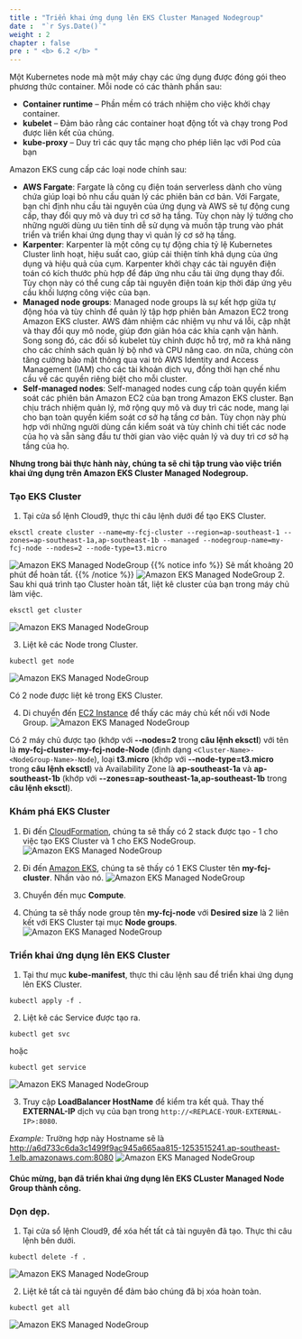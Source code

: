 ```yaml
---
title : "Triển khai ứng dụng lên EKS Cluster Managed Nodegroup"
date :  "`r Sys.Date()`" 
weight : 2 
chapter : false
pre : " <b> 6.2 </b> "
---
```


Một Kubernetes node mà một máy chạy các ứng dụng được đóng gói theo phương thức container. Mỗi node có các thành phần sau:
+ **Container runtime** – Phần mềm có trách nhiệm cho việc khởi chạy container.
+ **kubelet** – Đảm bảo rằng các container hoạt động tốt và chạy trong Pod được liên kết của chúng.
+ **kube-proxy** – Duy trì các quy tắc mạng cho phép liên lạc với Pod của bạn

Amazon EKS cung cấp các loại node chính sau:
- **AWS Fargate**: Fargate là công cụ điện toán serverless dành cho vùng chứa giúp loại bỏ nhu cầu quản lý các phiên bản cơ bản. Với Fargate, bạn chỉ định nhu cầu tài nguyên của ứng dụng và AWS sẽ tự động cung cấp, thay đổi quy mô và duy trì cơ sở hạ tầng. Tùy chọn này lý tưởng cho những người dùng ưu tiên tính dễ sử dụng và muốn tập trung vào phát triển và triển khai ứng dụng thay vì quản lý cơ sở hạ tầng.
- **Karpenter**: Karpenter là một công cụ tự động chia tỷ lệ Kubernetes Cluster linh hoạt, hiệu suất cao, giúp cải thiện tính khả dụng của ứng dụng và hiệu quả của cụm. Karpenter khởi chạy các tài nguyên điện toán có kích thước phù hợp để đáp ứng nhu cầu tải ứng dụng thay đổi. Tùy chọn này có thể cung cấp tài nguyên điện toán kịp thời đáp ứng yêu cầu khối lượng công việc của bạn.
- **Managed node groups**: Managed node groups là sự kết hợp giữa tự động hóa và tùy chỉnh để quản lý tập hợp phiên bản Amazon EC2 trong Amazon EKS cluster. AWS đảm nhiệm các nhiệm vụ như vá lỗi, cập nhật và thay đổi quy mô node, giúp đơn giản hóa các khía cạnh vận hành. Song song đó, các đối số kubelet tùy chỉnh được hỗ trợ, mở ra khả năng cho các chính sách quản lý bộ nhớ và CPU nâng cao. ơn nữa, chúng còn tăng cường bảo mật thông qua vai trò AWS Identity and Access Management (IAM) cho các tài khoản dịch vụ, đồng thời hạn chế nhu cầu về các quyền riêng biệt cho mỗi cluster.
- **Self-managed nodes**: Self-managed nodes cung cấp toàn quyền kiểm soát các phiên bản Amazon EC2 của bạn trong Amazon EKS cluster. Bạn chịu trách nhiệm quản lý, mở rộng quy mô và duy trì các node, mang lại cho bạn toàn quyền kiểm soát cơ sở hạ tầng cơ bản. Tùy chọn này phù hợp với những người dùng cần kiểm soát và tùy chỉnh chi tiết các node của họ và sẵn sàng đầu tư thời gian vào việc quản lý và duy trì cơ sở hạ tầng của họ.

**Nhưng trong bài thực hành này, chúng ta sẽ chỉ tập trung vào việc triển khai ứng dụng trên Amazon EKS Cluster Managed Nodegroup.**
### Tạo EKS Cluster
1. Tại cửa sổ lệnh Cloud9, thực thi câu lệnh dưới để tạo EKS Cluster.
```
eksctl create cluster --name=my-fcj-cluster --region=ap-southeast-1 --zones=ap-southeast-1a,ap-southeast-1b --managed --nodegroup-name=my-fcj-node --nodes=2 --node-type=t3.micro
```
![Amazon EKS Managed NodeGroup](../../../images/6.deployapptoeks/6.2.managednodegroup/6.2.1.managednodegroup.png?pc=90pt)
{{% notice info %}}
Sẽ mất khoảng 20 phút để hoàn tất. 
{{% /notice %}}
![Amazon EKS Managed NodeGroup](../../../images/6.deployapptoeks/6.2.managednodegroup/6.2.2.managednodegroup.png?pc=90pt)
2. Sau khi quá trình tạo Cluster hoàn tất, liệt kê cluster của bạn trong máy chủ làm việc.
```
eksctl get cluster
```
![Amazon EKS Managed NodeGroup](../../../images/6.deployapptoeks/6.2.managednodegroup/6.2.3.managednodegroup.png?pc=90pt)

3. Liệt kê các Node trong Cluster.
```
kubectl get node
```
![Amazon EKS Managed NodeGroup](../../../images/6.deployapptoeks/6.2.managednodegroup/6.2.4.managednodegroup.png?pc=89pt)

Có 2 node được liệt kê trong EKS Cluster.

4. Di chuyển đến [EC2 Instance](https://ap-southeast-1.console.aws.amazon.com/ec2/home?region=ap-southeast-1#Instances:instanceState=running;tag:alpha.eksctl.io/nodegroup-name=my-fcj-node;v=3;$case=tags:true%5C,client:false;$regex=tags:false%5C,client:false) để thấy các máy chủ kết nối với Node Group.
![Amazon EKS Managed NodeGroup](../../../images/6.deployapptoeks/6.2.managednodegroup/6.2.5.managednodegroup.png?pc=90pt)

Có 2 máy chủ được tạo (khớp với **--nodes=2** trong **câu lệnh eksctl**) với tên là **my-fcj-cluster-my-fcj-node-Node** (định dạng `<Cluster-Name>-<NodeGroup-Name>-Node`), loại **t3.micro** (khớp với **--node-type=t3.micro** trong **câu lệnh eksctl**) và Availability Zone là **ap-southeast-1a** và **ap-southeast-1b** (khớp với **--zones=ap-southeast-1a,ap-southeast-1b** trong **câu lệnh eksctl**).


### Khám phá EKS Cluster
1. Đi đến [CloudFormation](https://ap-southeast-1.console.aws.amazon.com/cloudformation/home?region=ap-southeast-1#/stacks), chúng ta sẽ thấy có 2 stack được tạo - 1 cho việc tạo EKS Cluster và 1 cho EKS NodeGroup.
![Amazon EKS Managed NodeGroup](../../../images/6.deployapptoeks/6.2.managednodegroup/6.2.6.managednodegroup.png?pc=90pt)

2. Đi đến [Amazon EKS](https://ap-southeast-1.console.aws.amazon.com/eks/home?region=ap-southeast-1), chúng ta sẽ thấy có 1 EKS Cluster tên **my-fcj-cluster**. Nhấn vào nó.
![Amazon EKS Managed NodeGroup](../../../images/6.deployapptoeks/6.2.managednodegroup/6.2.7.managednodegroup.png?pc=90pt)

3. Chuyển đến mục **Compute**.
4. Chúng ta sẽ thấy node group tên **my-fcj-node** với **Desired size** là 2 liên kết với EKS Cluster tại mục **Node groups**.
![Amazon EKS Managed NodeGroup](../../../images/6.deployapptoeks/6.2.managednodegroup/6.2.8.managednodegroup.png?pc=90pt)

### Triển khai ứng dụng lên EKS Cluster
1. Tại thư mục **kube-manifest**, thực thi câu lệnh sau để triển khai ứng dụng lên EKS Cluster.
```
kubectl apply -f .
```

2. Liệt kê các Service được tạo ra.
```
kubectl get svc
```
hoặc
```
kubectl get service
```
![Amazon EKS Managed NodeGroup](../../../images/6.deployapptoeks/6.2.managednodegroup/6.2.9.managednodegroup.png?pc=90pt)

3. Truy cập **LoadBalancer HostName** để kiểm tra kết quả. Thay thế **EXTERNAL-IP** dịch vụ của bạn trong ```http://<REPLACE-YOUR-EXTERNAL-IP>:8080```.

*Example:* Trường hợp này Hostname sẽ là http://a6d733c6da3c1499f9ac945a665aa815-1253515241.ap-southeast-1.elb.amazonaws.com:8080
![Amazon EKS Managed NodeGroup](../../../images/6.deployapptoeks/6.2.managednodegroup/6.2.10.managednodegroup.png?pc=90pt)


#### Chúc mừng, bạn đã triển khai ứng dụng lên EKS CLuster Managed Node Group thành công.

### Dọn dẹp.
1. Tại cửa sổ lệnh Cloud9, để xóa hết tất cả tài nguyên đã tạo. Thực thi câu lệnh bên dưới.
```
kubectl delete -f .
```
![Amazon EKS Managed NodeGroup](../../../images/6.deployapptoeks/6.2.managednodegroup/6.2.11.managednodegroup.png?pc=90pt)

2. Liệt kê tất cả tài nguyên để đảm bảo chúng đã bị xóa hoàn toàn.
```
kubectl get all
```
![Amazon EKS Managed NodeGroup](../../../images/6.deployapptoeks/6.2.managednodegroup/6.2.12.managednodegroup.png?pc=90pt)

